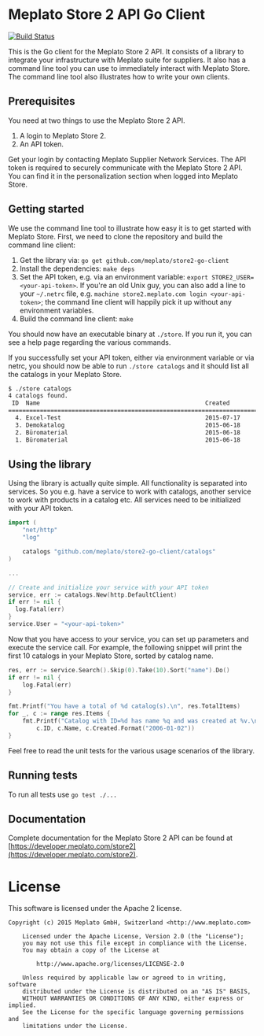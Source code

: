 # Meplato Store 2 API Go Client

[![Build Status](https://travis-ci.org/meplato/store2-go-client.svg?branch=master)](https://travis-ci.org/meplato/store2-go-client)

This is the Go client for the Meplato Store 2 API. It consists of a library
to integrate your infrastructure with Meplato suite for suppliers. It also
has a command line tool you can use to immediately interact with Meplato Store.
The command line tool also illustrates how to write your own clients.

## Prerequisites

You need at two things to use the Meplato Store 2 API.

1. A login to Meplato Store 2.
2. An API token.

Get your login by contacting Meplato Supplier Network Services. The API token
is required to securely communicate with the Meplato Store 2 API. You can
find it in the personalization section when logged into Meplato Store.

## Getting started

We use the command line tool to illustrate how easy it is to get started
with Meplato Store. First, we need to clone the repository and build the
command line client:

1. Get the library via: `go get github.com/meplato/store2-go-client`
2. Install the dependencies: `make deps`
3. Set the API token, e.g. via an environment variable:
   `export STORE2_USER=<your-api-token>`.
   If you're an old Unix guy, you can also add a line to your `~/.netrc`
   file, e.g. `machine store2.meplato.com login <your-api-token>`; the
   command line client will happily pick it up without any environment
   variables.
4. Build the command line client: `make`

You should now have an executable binary at `./store`. If you run it, you
can see a help page regarding the various commands.

If you successfully set your API token, either via environment variable or
via netrc, you should now be able to run `./store catalogs` and it should
list all the catalogs in your Meplato Store.

```bash
$ ./store catalogs
4 catalogs found.
 ID  Name                                               Created
==============================================================================
  4. Excel-Test                                         2015-07-17
  3. Demokatalog                                        2015-06-18
  2. Büromaterial                                       2015-06-18
  1. Büromaterial                                       2015-06-18
```

## Using the library

Using the library is actually quite simple. All functionality is separated
into services. So you e.g. have a service to work with catalogs, another
service to work with products in a catalog etc. All services need to be
initialized with your API token.

```go
import (
	"net/http"
	"log"

	catalogs "github.com/meplato/store2-go-client/catalogs"
)

...

// Create and initialize your service with your API token
service, err := catalogs.New(http.DefaultClient)
if err != nil {
  log.Fatal(err)
}
service.User = "<your-api-token>"
```

Now that you have access to your service, you can set up parameters and
execute the service call. For example, the following snippet will print
the first 10 catalogs in your Meplato Store, sorted by catalog name.

```go
res, err := service.Search().Skip(0).Take(10).Sort("name").Do()
if err != nil {
	log.Fatal(err)
}

fmt.Printf("You have a total of %d catalog(s).\n", res.TotalItems)
for _, c := range res.Items {
	fmt.Printf("Catalog with ID=%d has name %q and was created at %v.\n",
		c.ID, c.Name, c.Created.Format("2006-01-02"))
}
```

Feel free to read the unit tests for the various usage scenarios of the
library.

## Running tests

To run all tests use `go test ./...`

## Documentation

Complete documentation for the Meplato Store 2 API can be found at
[https://developer.meplato.com/store2](https://developer.meplato.com/store2).

# License

This software is licensed under the Apache 2 license.

    Copyright (c) 2015 Meplato GmbH, Switzerland <http://www.meplato.com>

		Licensed under the Apache License, Version 2.0 (the "License");
		you may not use this file except in compliance with the License.
		You may obtain a copy of the License at

		    http://www.apache.org/licenses/LICENSE-2.0

		Unless required by applicable law or agreed to in writing, software
		distributed under the License is distributed on an "AS IS" BASIS,
		WITHOUT WARRANTIES OR CONDITIONS OF ANY KIND, either express or implied.
		See the License for the specific language governing permissions and
		limitations under the License.
